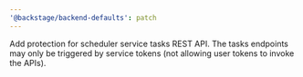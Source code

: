 ```yaml
---
'@backstage/backend-defaults': patch
---
```


Add protection for scheduler service tasks REST API. The tasks endpoints may only be triggered by service tokens (not allowing user tokens to invoke the APIs).
